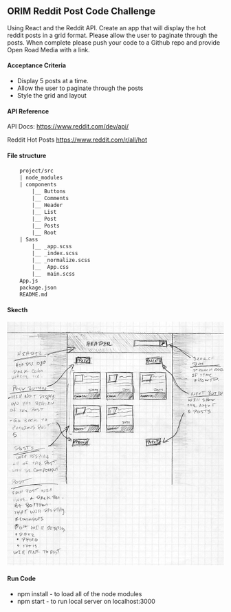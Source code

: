 ## ORIM Reddit Post Code Challenge
Using React and the Reddit API. Create an app that will display the hot reddit posts in a grid format.  Please allow the user to paginate through the posts. When complete please push your code to a Github repo and provide Open Road Media with a link.

#### Acceptance Criteria
* Display 5 posts at a time.
* Allow the user to paginate through the posts
* Style the grid and layout

#### API Reference
API Docs:
https://www.reddit.com/dev/api/

Reddit Hot Posts
https://www.reddit.com/r/all/hot

#### File structure

        project/src
        | node_modules
        | components
            |__ Buttons
            |__ Comments
            |__ Header
            |__ List
            |__ Post
            |__ Posts
            |__ Root
        | Sass  
            |__ _app.scss
            |__ _index.scss
            |__ _normalize.scss
            |__  App.css
            |__  main.scss
        App.js
        package.json
        README.md
#### Skecth
![sketch](public/sketch.jpg)

#### Run Code
*   npm install - to load all of the node modules
*   npm start - to run local server on localhost:3000
